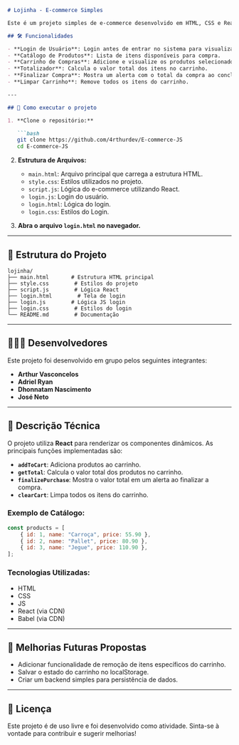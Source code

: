 ```markdown
# Lojinha - E-commerce Simples

Este é um projeto simples de e-commerce desenvolvido em HTML, CSS e React. 

## 🛠️ Funcionalidades

- **Login de Usuário**: Login antes de entrar no sistema para visualizar a loja.
- **Catálogo de Produtos**: Lista de itens disponíveis para compra.
- **Carrinho de Compras**: Adicione e visualize os produtos selecionados.
- **Totalizador**: Calcula o valor total dos itens no carrinho.
- **Finalizar Compra**: Mostra um alerta com o total da compra ao concluir.
- **Limpar Carrinho**: Remove todos os itens do carrinho.

---

## 🚀 Como executar o projeto

1. **Clone o repositório:**

   ```bash
   git clone https://github.com/4rthurdev/E-commerce-JS
   cd E-commerce-JS
   ```

2. **Estrutura de Arquivos:**
   - `main.html`: Arquivo principal que carrega a estrutura HTML.
   - `style.css`: Estilos utilizados no projeto.
   - `script.js`: Lógica do e-commerce utilizando React.
   - `login.js`: Login do usuário.
   - `login.html`: Lógica do login.
   - `login.css`: Estilos do Login.

3. **Abra o arquivo `login.html` no navegador.**

---

## 📂 Estrutura do Projeto

```
lojinha/
├── main.html       # Estrutura HTML principal
├── style.css        # Estilos do projeto
├── script.js        # Lógica React
├── login.html        # Tela de login
├── login.js        # Lógica JS login
├── login.css        # Estilos do login
└── README.md        # Documentação
```

---

## 🧑‍🤝‍🧑 Desenvolvedores

Este projeto foi desenvolvido em grupo pelos seguintes integrantes:

- **Arthur Vasconcelos**
- **Adriel Ryan**
- **Dhonnatam Nascimento**
- **José Neto**

---

## 📝 Descrição Técnica

O projeto utiliza **React** para renderizar os componentes dinâmicos. As principais funções implementadas são:

- **`addToCart`**: Adiciona produtos ao carrinho.
- **`getTotal`**: Calcula o valor total dos produtos no carrinho.
- **`finalizePurchase`**: Mostra o valor total em um alerta ao finalizar a compra.
- **`clearCart`**: Limpa todos os itens do carrinho.

### Exemplo de Catálogo:
```javascript
const products = [
    { id: 1, name: "Carroça", price: 55.90 },
    { id: 2, name: "Pallet", price: 80.90 },
    { id: 3, name: "Jegue", price: 110.90 },
];
```

### Tecnologias Utilizadas:
- HTML
- CSS
- JS
- React (via CDN)
- Babel (via CDN)

---

## 🌟 Melhorias Futuras Propostas

- Adicionar funcionalidade de remoção de itens específicos do carrinho.
- Salvar o estado do carrinho no localStorage.
- Criar um backend simples para persistência de dados.

---

## 📜 Licença

Este projeto é de uso livre e foi desenvolvido como atividade. Sinta-se à vontade para contribuir e sugerir melhorias!
``` 
